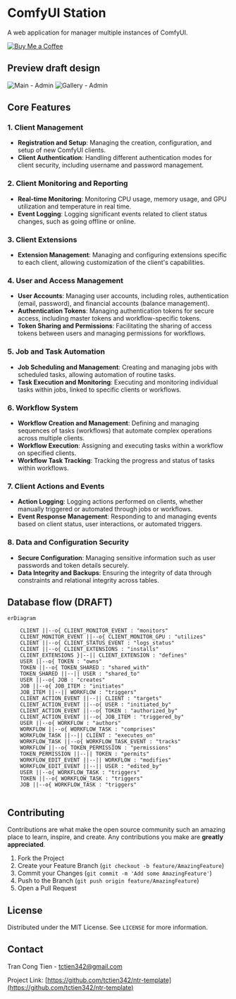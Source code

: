 # ComfyUI Station

A web application for manager multiple instances of ComfyUI.

[![Buy Me a Coffee](https://img.shields.io/badge/Buy%20Me%20a%20Coffee-donate-yellow.svg)](https://www.buymeacoffee.com/tctien342)

## Preview draft design

![Main - Admin](https://github.com/user-attachments/assets/c4b0a446-dabe-47f2-8e5e-4cd6a8d0718e)
![Gallery - Admin](https://github.com/user-attachments/assets/8669fabc-21ff-4544-912c-f4d96713532e)

## Core Features

### 1. Client Management
- **Registration and Setup**: Managing the creation, configuration, and setup of new ComfyUI clients.
- **Client Authentication**: Handling different authentication modes for client security, including username and password management.

### 2. Client Monitoring and Reporting
- **Real-time Monitoring**: Monitoring CPU usage, memory usage, and GPU utilization and temperature in real time.
- **Event Logging**: Logging significant events related to client status changes, such as going offline or online.

### 3. Client Extensions
- **Extension Management**: Managing and configuring extensions specific to each client, allowing customization of the client's capabilities.

### 4. User and Access Management
- **User Accounts**: Managing user accounts, including roles, authentication (email, password), and financial accounts (balance management).
- **Authentication Tokens**: Managing authentication tokens for secure access, including master tokens and workflow-specific tokens.
- **Token Sharing and Permissions**: Facilitating the sharing of access tokens between users and managing permissions for workflows.

### 5. Job and Task Automation
- **Job Scheduling and Management**: Creating and managing jobs with scheduled tasks, allowing automation of routine tasks.
- **Task Execution and Monitoring**: Executing and monitoring individual tasks within jobs, linked to specific clients or workflows.

### 6. Workflow System
- **Workflow Creation and Management**: Defining and managing sequences of tasks (workflows) that automate complex operations across multiple clients.
- **Workflow Execution**: Assigning and executing tasks within a workflow on specified clients.
- **Workflow Task Tracking**: Tracking the progress and status of tasks within workflows.

### 7. Client Actions and Events
- **Action Logging**: Logging actions performed on clients, whether manually triggered or automated through jobs or workflows.
- **Event Response Management**: Responding to and managing events based on client status, user interactions, or automated triggers.

### 8. Data and Configuration Security
- **Secure Configuration**: Managing sensitive information such as user passwords and token details securely.
- **Data Integrity and Backups**: Ensuring the integrity of data through constraints and relational integrity across tables.

## Database flow (DRAFT)

```mermaid
erDiagram

    CLIENT ||--o{ CLIENT_MONITOR_EVENT : "monitors"
    CLIENT_MONITOR_EVENT ||--o{ CLIENT_MONITOR_GPU : "utilizes"
    CLIENT ||--o{ CLIENT_STATUS_EVENT : "logs_status"
    CLIENT ||--o{ CLIENT_EXTENSIONS : "installs"
    CLIENT_EXTENSIONS }|--|| CLIENT_EXTENSION : "defines"
    USER ||--o{ TOKEN : "owns"
    TOKEN ||--o{ TOKEN_SHARED : "shared_with"
    TOKEN_SHARED ||--|| USER : "shared_to"
    USER ||--o{ JOB : "creates"
    JOB ||--o{ JOB_ITEM : "initiates"
    JOB_ITEM ||--|| WORKFLOW : "triggers"
    CLIENT_ACTION_EVENT ||--|| CLIENT : "targets"
    CLIENT_ACTION_EVENT ||--o{ USER : "initiated_by"
    CLIENT_ACTION_EVENT ||--o{ TOKEN : "authorized_by"
    CLIENT_ACTION_EVENT ||--o{ JOB_ITEM : "triggered_by"
    USER ||--o{ WORKFLOW : "authors"
    WORKFLOW ||--o{ WORKFLOW_TASK : "comprises"
    WORKFLOW_TASK ||--|| CLIENT : "executes_on"
    WORKFLOW_TASK ||--o{ WORKFLOW_TASK_EVENT : "tracks"
    WORKFLOW ||--o{ TOKEN_PERMISSION : "permissions"
    TOKEN_PERMISSION ||--|| TOKEN : "permits"
    WORKFLOW_EDIT_EVENT ||--|| WORKFLOW : "modifies"
    WORKFLOW_EDIT_EVENT ||--|| USER : "edited_by"
    USER ||--o{ WORKFLOW_TASK : "triggers"
    TOKEN ||--o{ WORKFLOW_TASK : "triggers"
    JOB ||--o{ WORKFLOW_TASK : "triggers"
    
```

## Contributing

Contributions are what make the open source community such an amazing place to learn, inspire, and create. Any contributions you make are **greatly appreciated**.

1. Fork the Project
2. Create your Feature Branch (`git checkout -b feature/AmazingFeature`)
3. Commit your Changes (`git commit -m 'Add some AmazingFeature'`)
4. Push to the Branch (`git push origin feature/AmazingFeature`)
5. Open a Pull Request

## License

Distributed under the MIT License. See `LICENSE` for more information.

## Contact

Tran Cong Tien - tctien342@gmail.com

Project Link: [https://github.com/tctien342/ntr-template](https://github.com/tctien342/ntr-template)
